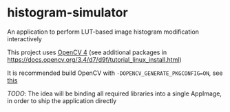 # histogram-simulator
An application to perform LUT-based image histogram modification interactively

This project uses [OpenCV 4](https://github.com/opencv/opencv/tree/4.10.0) (see additional packages in https://docs.opencv.org/3.4/d7/d9f/tutorial_linux_install.html)

It is recommended build OpenCV with `-DOPENCV_GENERATE_PKGCONFIG=ON`, see [this](https://stackoverflow.com/questions/15320267/package-opencv-was-not-found-in-the-pkg-config-search-path)

_TODO_:
The idea will be binding all required libraries into a single AppImage, in order to ship the application directly
